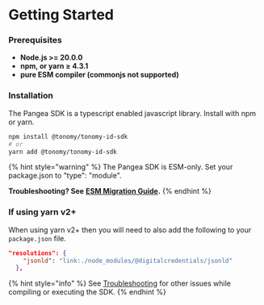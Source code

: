 # Getting Started

### Prerequisites

* **Node.js >= 20.0.0**
* **npm, or yarn ≥ 4.3.1**
* **pure ESM compiler (commonjs not supported)**

### Installation

The Pangea SDK is a typescript enabled javascript library. Install with npm or yarn.

```bash
npm install @tonomy/tonomy-id-sdk
# or
yarn add @tonomy/tonomy-id-sdk
```

{% hint style="warning" %}
The Pangea SDK is ESM-only. Set your package.json to "type": "module".

**Troubleshooting? See** [**ESM Migration Guide**](troubleshooting.md)**.**
{% endhint %}

### If using yarn v2+

When using yarn v2+ then you will need to also add the following to your `package.json` file.

```json
"resolutions": {
    "jsonld": "link:./node_modules/@digitalcredentials/jsonld"
  },
```

{% hint style="info" %}
See [Troubleshooting](../run-pangea-infrastructure/troubleshooting.md) for other issues while compiling or executing the SDK.
{% endhint %}
